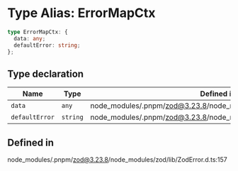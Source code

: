 # Type Alias: ErrorMapCtx

```ts
type ErrorMapCtx: {
  data: any;
  defaultError: string;
};
```

## Type declaration

| Name | Type | Defined in |
| ------ | ------ | ------ |
| `data` | `any` | node\_modules/.pnpm/zod@3.23.8/node\_modules/zod/lib/ZodError.d.ts:159 |
| `defaultError` | `string` | node\_modules/.pnpm/zod@3.23.8/node\_modules/zod/lib/ZodError.d.ts:158 |

## Defined in

node\_modules/.pnpm/zod@3.23.8/node\_modules/zod/lib/ZodError.d.ts:157
